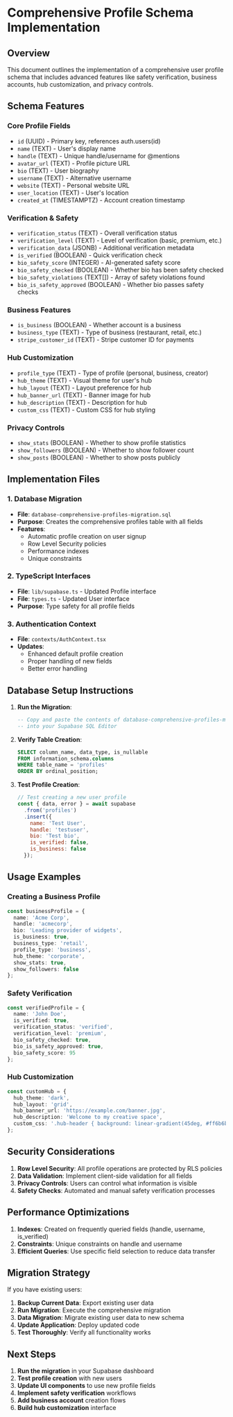# Comprehensive Profile Schema Implementation

## Overview
This document outlines the implementation of a comprehensive user profile schema that includes advanced features like safety verification, business accounts, hub customization, and privacy controls.

## Schema Features

### Core Profile Fields
- `id` (UUID) - Primary key, references auth.users(id)
- `name` (TEXT) - User's display name
- `handle` (TEXT) - Unique handle/username for @mentions
- `avatar_url` (TEXT) - Profile picture URL
- `bio` (TEXT) - User biography
- `username` (TEXT) - Alternative username
- `website` (TEXT) - Personal website URL
- `user_location` (TEXT) - User's location
- `created_at` (TIMESTAMPTZ) - Account creation timestamp

### Verification & Safety
- `verification_status` (TEXT) - Overall verification status
- `verification_level` (TEXT) - Level of verification (basic, premium, etc.)
- `verification_data` (JSONB) - Additional verification metadata
- `is_verified` (BOOLEAN) - Quick verification check
- `bio_safety_score` (INTEGER) - AI-generated safety score
- `bio_safety_checked` (BOOLEAN) - Whether bio has been safety checked
- `bio_safety_violations` (TEXT[]) - Array of safety violations found
- `bio_is_safety_approved` (BOOLEAN) - Whether bio passes safety checks

### Business Features
- `is_business` (BOOLEAN) - Whether account is a business
- `business_type` (TEXT) - Type of business (restaurant, retail, etc.)
- `stripe_customer_id` (TEXT) - Stripe customer ID for payments

### Hub Customization
- `profile_type` (TEXT) - Type of profile (personal, business, creator)
- `hub_theme` (TEXT) - Visual theme for user's hub
- `hub_layout` (TEXT) - Layout preference for hub
- `hub_banner_url` (TEXT) - Banner image for hub
- `hub_description` (TEXT) - Description for hub
- `custom_css` (TEXT) - Custom CSS for hub styling

### Privacy Controls
- `show_stats` (BOOLEAN) - Whether to show profile statistics
- `show_followers` (BOOLEAN) - Whether to show follower count
- `show_posts` (BOOLEAN) - Whether to show posts publicly

## Implementation Files

### 1. Database Migration
- **File**: `database-comprehensive-profiles-migration.sql`
- **Purpose**: Creates the comprehensive profiles table with all fields
- **Features**: 
  - Automatic profile creation on user signup
  - Row Level Security policies
  - Performance indexes
  - Unique constraints

### 2. TypeScript Interfaces
- **File**: `lib/supabase.ts` - Updated Profile interface
- **File**: `types.ts` - Updated User interface
- **Purpose**: Type safety for all profile fields

### 3. Authentication Context
- **File**: `contexts/AuthContext.tsx`
- **Updates**: 
  - Enhanced default profile creation
  - Proper handling of new fields
  - Better error handling

## Database Setup Instructions

1. **Run the Migration**:
   ```sql
   -- Copy and paste the contents of database-comprehensive-profiles-migration.sql
   -- into your Supabase SQL Editor
   ```

2. **Verify Table Creation**:
   ```sql
   SELECT column_name, data_type, is_nullable 
   FROM information_schema.columns 
   WHERE table_name = 'profiles' 
   ORDER BY ordinal_position;
   ```

3. **Test Profile Creation**:
   ```javascript
   // Test creating a new user profile
   const { data, error } = await supabase
     .from('profiles')
     .insert({
       name: 'Test User',
       handle: 'testuser',
       bio: 'Test bio',
       is_verified: false,
       is_business: false
     });
   ```

## Usage Examples

### Creating a Business Profile
```typescript
const businessProfile = {
  name: 'Acme Corp',
  handle: 'acmecorp',
  bio: 'Leading provider of widgets',
  is_business: true,
  business_type: 'retail',
  profile_type: 'business',
  hub_theme: 'corporate',
  show_stats: true,
  show_followers: false
};
```

### Safety Verification
```typescript
const verifiedProfile = {
  name: 'John Doe',
  is_verified: true,
  verification_status: 'verified',
  verification_level: 'premium',
  bio_safety_checked: true,
  bio_is_safety_approved: true,
  bio_safety_score: 95
};
```

### Hub Customization
```typescript
const customHub = {
  hub_theme: 'dark',
  hub_layout: 'grid',
  hub_banner_url: 'https://example.com/banner.jpg',
  hub_description: 'Welcome to my creative space',
  custom_css: '.hub-header { background: linear-gradient(45deg, #ff6b6b, #4ecdc4); }'
};
```

## Security Considerations

1. **Row Level Security**: All profile operations are protected by RLS policies
2. **Data Validation**: Implement client-side validation for all fields
3. **Privacy Controls**: Users can control what information is visible
4. **Safety Checks**: Automated and manual safety verification processes

## Performance Optimizations

1. **Indexes**: Created on frequently queried fields (handle, username, is_verified)
2. **Constraints**: Unique constraints on handle and username
3. **Efficient Queries**: Use specific field selection to reduce data transfer

## Migration Strategy

If you have existing users:

1. **Backup Current Data**: Export existing user data
2. **Run Migration**: Execute the comprehensive migration
3. **Data Migration**: Migrate existing user data to new schema
4. **Update Application**: Deploy updated code
5. **Test Thoroughly**: Verify all functionality works

## Next Steps

1. **Run the migration** in your Supabase dashboard
2. **Test profile creation** with new users
3. **Update UI components** to use new profile fields
4. **Implement safety verification** workflows
5. **Add business account** creation flows
6. **Build hub customization** interface

